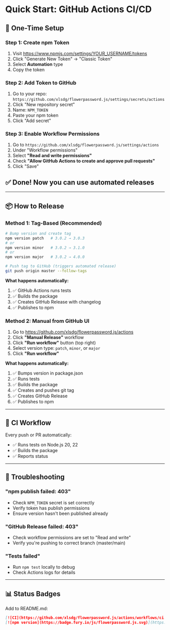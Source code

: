 # Quick Start: GitHub Actions CI/CD

## 🚀 One-Time Setup

### Step 1: Create npm Token

1. Visit <https://www.npmjs.com/settings/YOUR_USERNAME/tokens>
2. Click "Generate New Token" → "Classic Token"
3. Select **Automation** type
4. Copy the token

### Step 2: Add Token to GitHub

1. Go to your repo: `https://github.com/xlsdg/flowerpassword.js/settings/secrets/actions`
2. Click "New repository secret"
3. Name: `NPM_TOKEN`
4. Paste your npm token
5. Click "Add secret"

### Step 3: Enable Workflow Permissions

1. Go to `https://github.com/xlsdg/flowerpassword.js/settings/actions`
2. Under "Workflow permissions"
3. Select **"Read and write permissions"**
4. Check **"Allow GitHub Actions to create and approve pull requests"**
5. Click "Save"

## ✅ Done! Now you can use automated releases

---

## 📦 How to Release

### Method 1: Tag-Based (Recommended)

```bash
# Bump version and create tag
npm version patch   # 3.0.2 → 3.0.3
# or
npm version minor   # 3.0.2 → 3.1.0
# or
npm version major   # 3.0.2 → 4.0.0

# Push tag to GitHub (triggers automated release)
git push origin master --follow-tags
```

**What happens automatically:**

1. ✅ GitHub Actions runs tests
2. ✅ Builds the package
3. ✅ Creates GitHub Release with changelog
4. ✅ Publishes to npm

### Method 2: Manual from GitHub UI

1. Go to <https://github.com/xlsdg/flowerpassword.js/actions>
2. Click **"Manual Release"** workflow
3. Click **"Run workflow"** button (top right)
4. Select version type: `patch`, `minor`, or `major`
5. Click **"Run workflow"**

**What happens automatically:**

1. ✅ Bumps version in package.json
2. ✅ Runs tests
3. ✅ Builds the package
4. ✅ Creates and pushes git tag
5. ✅ Creates GitHub Release
6. ✅ Publishes to npm

---

## 🔄 CI Workflow

Every push or PR automatically:

- ✅ Runs tests on Node.js 20, 22
- ✅ Builds the package
- ✅ Reports status

---

## 🐛 Troubleshooting

### "npm publish failed: 403"

- Check `NPM_TOKEN` secret is set correctly
- Verify token has publish permissions
- Ensure version hasn't been published already

### "GitHub Release failed: 403"

- Check workflow permissions are set to "Read and write"
- Verify you're pushing to correct branch (master/main)

### "Tests failed"

- Run `npm test` locally to debug
- Check Actions logs for details

---

## 📊 Status Badges

Add to README.md:

```markdown
[![CI](https://github.com/xlsdg/flowerpassword.js/actions/workflows/ci.yml/badge.svg)](https://github.com/xlsdg/flowerpassword.js/actions/workflows/ci.yml)
[![npm version](https://badge.fury.io/js/flowerpassword.js.svg)](https://www.npmjs.com/package/flowerpassword.js)
```
